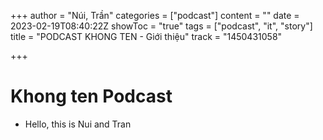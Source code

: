 +++
author = "Núi, Trần"
categories = ["podcast"]
content = ""
date = 2023-02-19T08:40:22Z
showToc = "true"
tags = ["podcast", "it", "story"]
title = "PODCAST KHONG TEN - Giới thiệu"
track = "1450431058"

+++
# Khong ten Podcast

* Hello, this is Nui and Tran